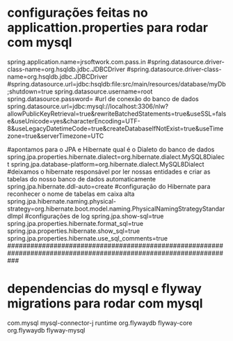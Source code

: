 # configurações feitas no applicattion.properties para rodar com mysql


spring.application.name=jrsoftwork.com.pass.in
#spring.datasource.driver-class-name=org.hsqldb.jdbc.JDBCDriver
#spring.datasource.driver-class-name=org.hsqldb.jdbc.JDBCDriver
#spring.datasource.url=jdbc:hsqldb:file:src/main/resources/database/myDb;shutdown=true
spring.datasource.username=root
spring.datasource.password=
#url de conexão do banco de dados
spring.datasource.url=jdbc:mysql://localhost:3306/nlw?allowPublicKeyRetrieval=true&rewriteBatchedStatements=true&useSSL=false&useUnicode=yes&characterEncoding=UTF-8&useLegacyDatetimeCode=true&createDatabaseIfNotExist=true&useTimezone=true&serverTimezone=UTC

#apontamos para o JPA e Hibernate qual é o Dialeto do banco de dados
spring.jpa.properties.hibernate.dialect=org.hibernate.dialect.MySQL8Dialect
spring.jpa.database-platform=org.hibernate.dialect.MySQL8Dialect
#deixamos o hibernate responsável por ler nossas entidades e criar as tabelas do nosso banco de dados automaticamente
spring.jpa.hibernate.ddl-auto=create
#configuração do Hibernate para reconhecer o nome de tabelas em caixa alta
spring.jpa.hibernate.naming.physical-strategy=org.hibernate.boot.model.naming.PhysicalNamingStrategyStandardImpl
#configurações de log
spring.jpa.show-sql=true
spring.jpa.properties.hibernate.format_sql=true
spring.jpa.properties.hibernate.show_sql=true
spring.jpa.properties.hibernate.use_sql_comments=true
###################################################################################################################
#  dependencias do mysql e flyway migrations para rodar com mysql
<dependency>
			<groupId>com.mysql</groupId>
			<artifactId>mysql-connector-j</artifactId>
			<scope>runtime</scope>
		</dependency>
		<dependency>
			<groupId>org.flywaydb</groupId>
			<artifactId>flyway-core</artifactId>
		</dependency>
		<dependency>
			<groupId>org.flywaydb</groupId>
			<artifactId>flyway-mysql</artifactId>
		</dependency>
